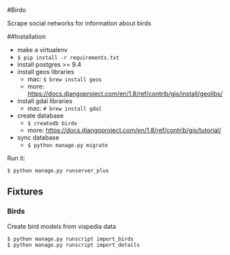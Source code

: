 #Birdo

Scrape social networks for information about birds

##Installation

* make a virtualenv
* `$ pip install -r requirements.txt`
* install postgres >= 9.4
* install geos libraries
    * mac: `$ brew install geos`
    * more: https://docs.djangoproject.com/en/1.8/ref/contrib/gis/install/geolibs/
* install gdal libraries
    * mac: `# brew install gdal`
* create database
    * `$ createdb birdo`
    * more: https://docs.djangoproject.com/en/1.8/ref/contrib/gis/tutorial/
* sync database
    * `$ python manage.py migrate`

Run it:

`$ python manage.py runserver_plus`


## Fixtures

### Birds

Create bird models from vispedia data

```
$ python manage.py runscript import_birds
$ python manage.py runscript import_details
```
